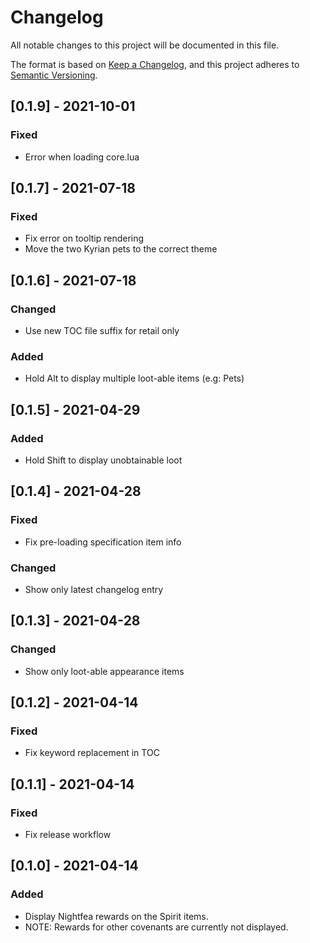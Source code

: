 # Changelog
All notable changes to this project will be documented in this file.

The format is based on [Keep a Changelog](https://keepachangelog.com/en/1.0.0/),
and this project adheres to [Semantic Versioning](https://semver.org/spec/v2.0.0.html).

## [0.1.9] - 2021-10-01
### Fixed
 - Error when loading core.lua

## [0.1.7] - 2021-07-18
### Fixed
 - Fix error on tooltip rendering
 - Move the two Kyrian pets to the correct theme

## [0.1.6] - 2021-07-18
### Changed
 - Use new TOC file suffix for retail only
### Added
 - Hold Alt to display multiple loot-able items (e.g: Pets)

## [0.1.5] - 2021-04-29
### Added
 - Hold Shift to display unobtainable loot

## [0.1.4] - 2021-04-28
### Fixed
 - Fix pre-loading specification item info
### Changed
 - Show only latest changelog entry

## [0.1.3] - 2021-04-28
### Changed
 - Show only loot-able appearance items

## [0.1.2] - 2021-04-14
### Fixed
 - Fix keyword replacement in TOC

## [0.1.1] - 2021-04-14
### Fixed
 - Fix release workflow

## [0.1.0] - 2021-04-14
### Added
 - Display Nightfea rewards on the Spirit items.
 - NOTE: Rewards for other covenants are currently not displayed.
